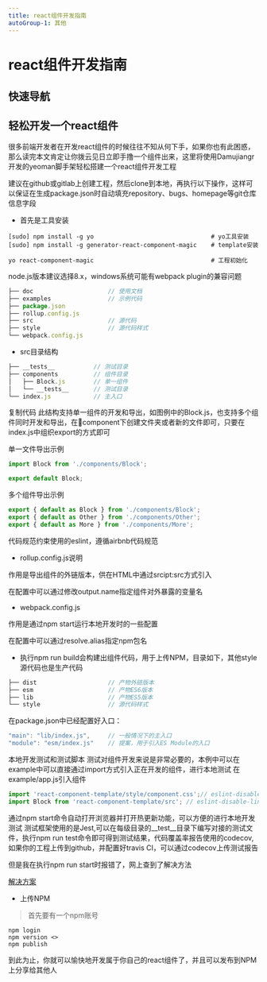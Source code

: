 ```yaml
---
title: react组件开发指南
autoGroup-1: 其他
---
```


# react组件开发指南

## 快速导航

<TOC />

## 轻松开发一个react组件

很多前端开发者在开发react组件的时候往往不知从何下手，如果你也有此困惑，那么读完本文肯定让你拨云见日立即手撸一个组件出来，这里将使用Damujiangr开发的yeoman脚手架轻松搭建一个react组件开发工程

建议在github或gitlab上创建工程，然后clone到本地，再执行以下操作，这样可以保证在生成package.json时自动填充repository、bugs、homepage等git仓库信息字段

- 首先是工具安装

```shell
[sudo] npm install -g yo                                 # yo工具安装
[sudo] npm install -g generator-react-component-magic    # template安装

yo react-component-magic                                 # 工程初始化

```

node.js版本建议选择8.x，windows系统可能有webpack plugin的兼容问题

```js
├── doc                     // 使用文档
├── examples                // 示例代码
├── package.json
├── rollup.config.js
├── src                     // 源代码
├── style                   // 源代码样式
└── webpack.config.js
```

- src目录结构

```js
├── __tests__			// 测试目录
├── components			// 组件目录
│   ├── Block.js		// 单一组件
│   └── __tests__		// 测试目录
└── index.js			// 主入口

```
复制代码
此结构支持单一组件的开发和导出，如图例中的Block.js，也支持多个组件同时开发和导出，在component下创建文件夹或者新的文件即可，只要在index.js中组织export的方式即可

单一文件导出示例

```js
import Block from './components/Block';

export default Block;
```

多个组件导出示例

```js
export { default as Block } from './components/Block';
export { default as Other } from './components/Other';
export { default as More } from './components/More';
```

代码规范约束使用的eslint，遵循airbnb代码规范

- rollup.config.js说明

作用是导出组件的外链版本，供在HTML中通过srcipt:src方式引入

在配置中可以通过修改output.name指定组件对外暴露的变量名

- webpack.config.js

作用是通过npm start运行本地开发时的一些配置

在配置中可以通过resolve.alias指定npm包名

- 执行npm run build会构建出组件代码，用于上传NPM，目录如下，其他style源代码也是生产代码

```js
├── dist                    // 产物外链版本
├── esm                     // 产物ES6版本
├── lib                     // 产物ES5版本
└── style                   // 源代码样式
```


在package.json中已经配置好入口：

```js
"main": "lib/index.js",		// 一般情况下的主入口
"module": "esm/index.js"	// 提案，用于引入ES Module的入口
```

本地开发测试和测试脚本 测试对组件开发来说是非常必要的，本例中可以在example中可以直接通过import方式引入正在开发的组件，进行本地测试 在example/app.js引入组件

```js
import 'react-component-template/style/component.css';// eslint-disable-line
import Block from 'react-component-template/src'; // eslint-disable-line
```

通过npm start命令自动打开浏览器并打开热更新功能，可以方便的进行本地开发测试
测试框架使用的是Jest,可以在每级目录的__test__目录下编写对接的测试文件，执行npm run test命令即可得到测试结果，代码覆盖率报告使用的codecov, 如果你的工程上传到github，并配置好travis CI，可以通过codecov上传测试报告


但是我在执行npm run start时报错了，网上查到了解决方法

[解决方案](https://stackoverflow.com/questions/51554366/jest-securityerror-localstorage-is-not-available-for-opaque-origins)


- 上传NPM

> 首先要有一个npm账号

```shell
npm login
npm version <>
npm publish
```

到此为止，你就可以愉快地开发属于你自己的react组件了，并且可以发布到NPM上分享给其他人



